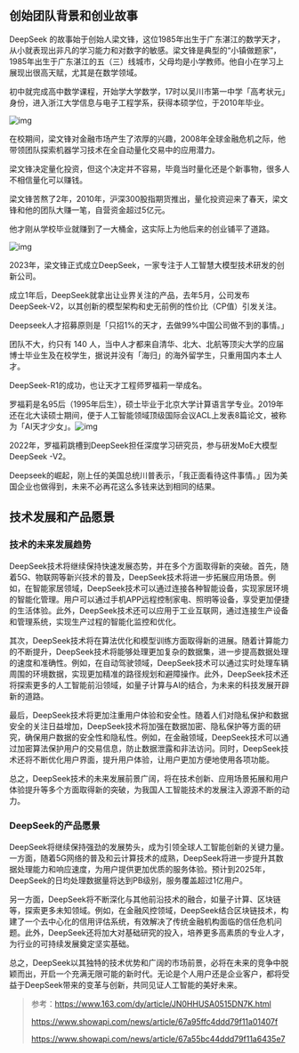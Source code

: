 ## 创始团队背景和创业故事

DeepSeek 的故事始于创始人梁文锋，这位1985年出生于广东湛江的数学天才，从小就表现出非凡的学习能力和对数字的敏感。梁文锋是典型的“小镇做题家”，1985年出生于广东湛江的五（三）线城市，父母均是小学教师。他自小在学习上展现出很高天赋，尤其是在数学领域。

初中就完成高中数学课程，开始学大学数学，17时以吴川市第一中学「高考状元」身份，进入浙江大学信息与电子工程学系，获得本硕学位，于2010年毕业。

![img](https://pic.yupi.icu/yuyi/1739447787672-285ecbc5-2189-4ab8-b6fb-1e1b13f65977.png)

在校期间，梁文锋对金融市场产生了浓厚的兴趣，2008年全球金融危机之际，他带领团队探索机器学习技术在全自动量化交易中的应用潜力。

梁文锋决定量化投资，但这个决定并不容易，毕竟当时量化还是个新事物，很多人不相信量化可以赚钱。

梁文锋苦熬了2年，2010年，沪深300股指期货推出，量化投资迎来了春天，梁文锋和他的团队大赚一笔，自营资金超过5亿元。

他才刚从学校毕业就赚到了一大桶金，这实际上为他后来的创业铺平了道路。

![img](https://pic.yupi.icu/yuyi/1739447876297-6317dce2-eb58-4a75-b3a5-22ea4875c14c.png)

2023年，梁文锋正式成立DeepSeek，一家专注于人工智慧大模型技术研发的创新公司。

成立1年后，DeepSeek就拿出让业界关注的产品，去年5月，公司发布DeepSeek-V2，以其创新的模型架构和史无前例的性价比（CP值）引发关注。

Deepseek人才招募原则是「只招1%的天才，去做99%中国公司做不到的事情。」

团队不大，约只有 140 人，当中人才都来自清华、北大、北航等顶尖大学的应届博士毕业生及在校学生，据说并没有「海归」的海外留学生，只重用国内本土人才。

DeepSeek-R1的成功，也让天才工程师罗福莉一举成名。

罗福莉是名95后（1995年后生），硕士毕业于北京大学计算语言学专业。2019年还在北大读硕士期间，便于人工智能领域顶级国际会议ACL上发表8篇论文，被称为「AI天才少女」。![img](https://pic.yupi.icu/yuyi/1739447891315-cfe2a9b0-02ea-4e87-95b5-c076243ec251.png)

2022年，罗福莉跳槽到DeepSeek担任深度学习研究员，参与研发MoE大模型DeepSeek -V2。

Deepseek的崛起，刚上任的美国总统川普表示，「我正面看待这件事情。」因为美国企业也做得到，未来不必再花这么多钱来达到相同的结果。

## 技术发展和产品愿景

### 技术的未来发展趋势

DeepSeek技术将继续保持快速发展态势，并在多个方面取得新的突破。首先，随着5G、物联网等新兴技术的普及，DeepSeek技术将进一步拓展应用场景。例如，在智能家居领域，DeepSeek技术可以通过连接各种智能设备，实现家居环境的智能化管理。用户可以通过手机APP远程控制家电、照明等设备，享受更加便捷的生活体验。此外，DeepSeek技术还可以应用于工业互联网，通过连接生产设备和管理系统，实现生产过程的智能化监控和优化。

其次，DeepSeek技术将在算法优化和模型训练方面取得新的进展。随着计算能力的不断提升，DeepSeek技术将能够处理更加复杂的数据集，进一步提高数据处理的速度和准确性。例如，在自动驾驶领域，DeepSeek技术可以通过实时处理车辆周围的环境数据，实现更加精准的路径规划和避障操作。此外，DeepSeek技术还将探索更多的人工智能前沿领域，如量子计算与AI的结合，为未来的科技发展开辟新的道路。

最后，DeepSeek技术将更加注重用户体验和安全性。随着人们对隐私保护和数据安全的关注日益增加，DeepSeek技术将加强在数据加密、隐私保护等方面的研究，确保用户数据的安全性和隐私性。例如，在金融领域，DeepSeek技术可以通过加密算法保护用户的交易信息，防止数据泄露和非法访问。同时，DeepSeek技术还将不断优化用户界面，提升用户体验，让用户更加方便地使用各项功能。

总之，DeepSeek技术的未来发展前景广阔，将在技术创新、应用场景拓展和用户体验提升等多个方面取得新的突破，为我国人工智能技术的发展注入源源不断的动力。

### DeepSeek的产品愿景

DeepSeek将继续保持强劲的发展势头，成为引领全球人工智能创新的关键力量。一方面，随着5G网络的普及和云计算技术的成熟，DeepSeek将进一步提升其数据处理能力和响应速度，为用户提供更加优质的服务体验。预计到2025年，DeepSeek的日均处理数据量将达到PB级别，服务覆盖超过1亿用户。

另一方面，DeepSeek将不断深化与其他前沿技术的融合，如量子计算、区块链等，探索更多未知领域。例如，在金融风控领域，DeepSeek结合区块链技术，构建了一个去中心化的信用评估系统，有效解决了传统金融机构面临的信任危机问题。此外，DeepSeek还将加大对基础研究的投入，培养更多高素质的专业人才，为行业的可持续发展奠定坚实基础。

总之，DeepSeek以其独特的技术优势和广阔的市场前景，必将在未来的竞争中脱颖而出，开启一个充满无限可能的新时代。无论是个人用户还是企业客户，都将受益于DeepSeek带来的变革与创新，共同见证人工智能的美好未来。 



>  参考：https://www.163.com/dy/article/JN0HHUSA0515DN7K.html
>
> https://www.showapi.com/news/article/67a95ffc4ddd79f11a01407f
>
> https://www.showapi.com/news/article/67a55bc44ddd79f11a6435e7